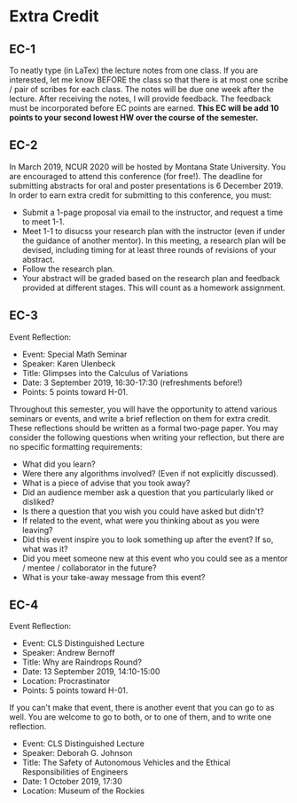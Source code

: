 # Extra Credit

## EC-1

To neatly type (in LaTex) the lecture notes from one class. If you are
interested, let me know BEFORE the class so that there is at most one scribe /
pair of scribes for each class.  The notes will be due one week after the
lecture.  After receiving the notes, I will provide feedback.  The feedback must
be incorporated before EC points are earned. **This EC will be add 10 points
to your second lowest HW over the course of the semester.**

## EC-2

In March 2019, NCUR 2020 will be hosted by Montana State University.  You are
encouraged to attend this conference (for free!).  The deadline for submitting
abstracts for oral and poster presentations is 6 December 2019. In order to earn
extra credit for submitting to this conference, you must:

* Submit a 1-page proposal via email to the instructor, and request a time to
  meet 1-1.
* Meet 1-1 to disucss your research plan with the instructor (even if under the
  guidance of another mentor).  In this meeting, a research plan will be
  devised, including timing for at least three rounds of revisions of your
  abstract.
* Follow the research plan.
* Your abstract will be graded based on the research plan and feedback provided
  at different stages.  This will count as a homework assignment.

## EC-3

Event Reflection:

* Event: Special Math Seminar
* Speaker: Karen Ulenbeck
* Title: Glimpses into the Calculus of Variations
* Date: 3 September 2019, 16:30-17:30 (refreshments before!)
* Points: 5 points toward H-01.

Throughout this semester, you will have the opportunity to attend various
seminars or events, and write a brief reflection on them for extra credit.
These reflections should be written as a formal two-page paper.  You may
consider the following questions when writing your reflection, but there are no
specific formatting requirements:

* What did you learn?
* Were there any algorithms involved? (Even if not explicitly discussed).
* What is a piece of advise that you took away?
* Did an audience member ask a question that you particularly liked or disliked?
* Is there a question that you wish you could have asked but didn't?
* If related to the event, what were you thinking about as you were leaving?
* Did this event inspire you to look something up after the event? If so, what
  was it?
* Did you meet someone new at this event who you could see as a mentor / mentee
  / collaborator in the future?
* What is your take-away message from this event?

## EC-4

Event Reflection:

* Event: CLS Distinguished Lecture 
* Speaker: Andrew Bernoff
* Title: Why are Raindrops Round?
* Date: 13 September 2019, 14:10-15:00
* Location: Procrastinator
* Points: 5 points toward H-01.

If you can't make that event, there is another event that you can go to as well.
You are welcome to go to both, or to one of them, and to write one reflection.

* Event: CLS Distinguished Lecture 
* Speaker: Deborah G. Johnson
* Title: The Safety of Autonomous Vehicles and the Ethical Responsibilities of Engineers 
* Date:  1 October 2019, 17:30
* Location: Museum of the Rockies
